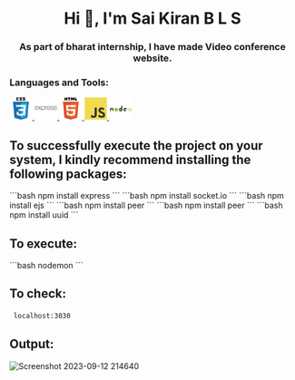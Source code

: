 <h1 align="center">Hi 👋, I'm Sai Kiran B L S</h1>
<h3 align="center">As part of bharat internship, I have made Video conference website.</h3>

<p align="left">
</p>

<h3 align="left">Languages and Tools:</h3>
<p align="left"> <a href="https://www.w3schools.com/css/" target="_blank" rel="noreferrer"> <img src="https://raw.githubusercontent.com/devicons/devicon/master/icons/css3/css3-original-wordmark.svg" alt="css3" width="40" height="40"/> </a> <a href="https://expressjs.com" target="_blank" rel="noreferrer"> <img src="https://raw.githubusercontent.com/devicons/devicon/master/icons/express/express-original-wordmark.svg" alt="express" width="40" height="40"/> </a> <a href="https://www.w3.org/html/" target="_blank" rel="noreferrer"> <img src="https://raw.githubusercontent.com/devicons/devicon/master/icons/html5/html5-original-wordmark.svg" alt="html5" width="40" height="40"/> </a> <a href="https://developer.mozilla.org/en-US/docs/Web/JavaScript" target="_blank" rel="noreferrer"> <img src="https://raw.githubusercontent.com/devicons/devicon/master/icons/javascript/javascript-original.svg" alt="javascript" width="40" height="40"/> </a> <a href="https://nodejs.org" target="_blank" rel="noreferrer"> <img src="https://raw.githubusercontent.com/devicons/devicon/master/icons/nodejs/nodejs-original-wordmark.svg" alt="nodejs" width="40" height="40"/> </a> </p>
 <h2>To successfully execute the project on your system, I kindly recommend installing the following packages:</h2>
 ```bash
  npm install express
```
 ```bash
  npm install socket.io
```
 ```bash
  npm install ejs
```
 ```bash
  npm install peer
```
 ```bash
  npm install peer 
```
 ```bash
  npm install uuid
```

 <h2>To execute:</h2>
 ```bash
  nodemon
```
 <h2>To check:</h2>

 ```bash
  localhost:3030
```
<h2>Output:</h2>
<img width="960" alt="Screenshot 2023-09-12 214640" src="https://github.com/Bayyana-kiran/bharat_intern_task_3/assets/99533113/af2204e0-9c46-4933-b895-6a29b4658765">

